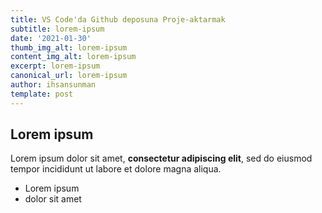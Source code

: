 ```yaml
---
title: VS Code'da Github deposuna Proje-aktarmak
subtitle: lorem-ipsum
date: '2021-01-30'
thumb_img_alt: lorem-ipsum
content_img_alt: lorem-ipsum
excerpt: lorem-ipsum
canonical_url: lorem-ipsum
author: ihsansunman
template: post
---
```

## Lorem ipsum

Lorem ipsum dolor sit amet, **consectetur adipiscing elit**, sed do eiusmod tempor incididunt ut labore et dolore magna aliqua.

- Lorem ipsum
- dolor sit amet